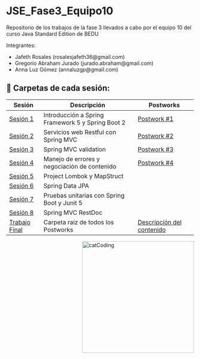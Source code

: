 # JSE_Fase3_Equipo10
Repositorio de los trabajos de la fase 3 llevados a cabo por el equipo 10 del curso Java Standard Edition de BEDU
 
Integrantes:
<ul>
  <li>Jafeth Rosales           (rosalesjafeth36@gmail.com)</li>
  <li>Gregorio Abraham Jurado  (jurado.abraham@gmail.com) </li>
  <li> Anna Luz Gómez           (annaluzgp@gmail.com)</li>
</ul>


## :bookmark_tabs: Carpetas de cada sesión:

<div align="left">

| Sesión                          | Descripción                                       | Postworks                                                     |
|---------------------------------|---------------------------------------------------|---------------------------------------------------------------|
| [Sesión 1](./Sesion1)           | Introducción a Spring Framework 5 y Spring Boot 2 | [Postwork #1](./TrabajoFinal/Sesion1)                         |
| [Sesión 2](./Sesion2)           | Servicios web Restful con Spring MVC              | [Postwork #2](./TrabajoFinal/FinalProject/Readmes/README2.md) |
| [Sesión 3](./Sesion3)           | Spring MVC validation                             | [Postwork #3](./TrabajoFinal/FinalProject/Readmes/README3.md) |
| [Sesión 4](./Sesion4)           | Manejo de errores y negociación de contenido      | [Postwork #4](./TrabajoFinal/FinalProject/Readmes/README4.md) |
| [Sesión 5](./Sesion5)           | Project Lombok y MapStruct                        |                                                               |
| [Sesión 6](./Sesion6)           | Spring Data JPA                                   |                                                               |
| [Sesión 7](./Sesion7)           | Pruebas unitarias con Spring Boot y Junit 5       |                                                               |
| [Sesión 8](./Sesion8)           | Spring MVC RestDoc                                |                                                               |
| [Trabajo Final](./TrabajoFinal) | Carpeta raíz de todos los Postworks               | [Descripción del contenido](./TrabajoFinal)                   |

<img align="right" src="https://media.giphy.com/media/3oKIPnAiaMCws8nOsE/giphy.gif" alt="catCoding" width="300"/>
 </div>
